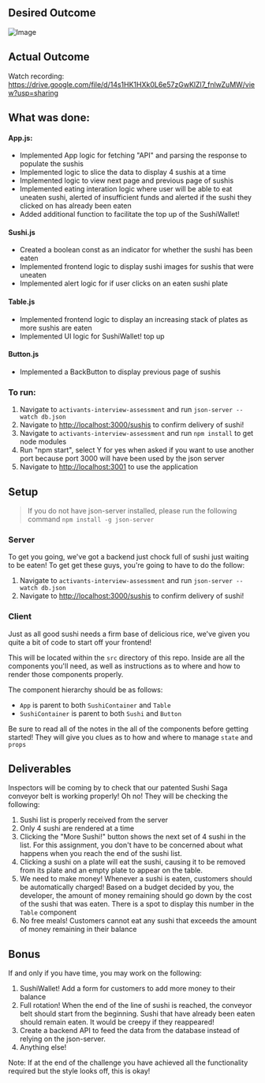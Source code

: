 ## Desired Outcome

![Image](sushi-saga-demo.gif)

## Actual Outcome

Watch recording: https://drive.google.com/file/d/14s1HK1HXk0L6e57zGwKlZl7_fnlwZuMW/view?usp=sharing

## What was done:

#### App.js:
- Implemented App logic for fetching "API" and parsing the response to populate the sushis
- Implemented logic to slice the data to display 4 sushis at a time
- Implemented logic to view next page and previous page of sushis
- Implemented eating interation logic where user will be able to eat uneaten sushi, alerted of insufficient funds and alerted if the sushi they clicked on has already been eaten
- Added additional function to facilitate the top up of the SushiWallet!

#### Sushi.js
- Created a boolean const as an indicator for whether the sushi has been eaten
- Implemented frontend logic to display sushi images for sushis that were uneaten
- Implemented alert logic for if user clicks on an eaten sushi plate

#### Table.js
- Implemented frontend logic to display an increasing stack of plates as more sushis are eaten
- Implemented UI logic for SushiWallet! top up

#### Button.js
- Implemented a BackButton to display previous page of sushis

### To run:
1. Navigate to `activants-interview-assessment` and run `json-server --watch db.json`
2. Navigate to [http://localhost:3000/sushis](http://localhost:3000/sushis) to confirm delivery of sushi!
3. Navigate to `activants-interview-assessment` and run `npm install` to get node modules
4. Run "npm start", select Y for yes when asked if you want to use another port because port 3000 will have been used by the json server
5. Navigate to [http://localhost:3001](http://localhost:3001) to use the application

## Setup

> If you do not have json-server installed, please run the following command `npm install -g json-server`

### Server

To get you going, we've got a backend just chock full of sushi just waiting to be eaten! To get get these guys, you're going to have to do the follow:

1. Navigate to `activants-interview-assessment` and run `json-server --watch db.json`
2. Navigate to [http://localhost:3000/sushis](http://localhost:3000/sushis) to confirm delivery of sushi!

### Client

Just as all good sushi needs a firm base of delicious rice, we've given you quite a bit of code to start off your frontend!

This will be located within the `src` directory of this repo. Inside are all the components you'll need, as well as instructions as to where and how to render those components properly.

The component hierarchy should be as follows:

- `App` is parent to both `SushiContainer` and `Table`
- `SushiContainer` is parent to both `Sushi` and `Button`

Be sure to read all of the notes in the all of the components before getting started! They will give you clues as to how and where to manage `state` and `props`

## Deliverables

Inspectors will be coming by to check that our patented Sushi Saga conveyor belt is working properly! Oh no! They will be checking the following:

1. Sushi list is properly received from the server
2. Only 4 sushi are rendered at a time
3. Clicking the "More Sushi!" button shows the next set of 4 sushi in the list. For this assignment, you don't have to be concerned about what happens when you reach the end of the sushi list.
4. Clicking a sushi on a plate will eat the sushi, causing it to be removed from its plate and an empty plate to appear on the table.
5. We need to make money! Whenever a sushi is eaten, customers should be automatically charged! Based on a budget decided by you, the developer, the amount of money remaining should go down by the cost of the sushi that was eaten. There is a spot to display this number in the `Table` component
6. No free meals! Customers cannot eat any sushi that exceeds the amount of money remaining in their balance

## Bonus

If and only if you have time, you may work on the following:

1. SushiWallet! Add a form for customers to add more money to their balance
2. Full rotation! When the end of the line of sushi is reached, the conveyor belt should start from the beginning. Sushi that have already been eaten should remain eaten. It would be creepy if they reappeared!
3. Create a backend API to feed the data from the database instead of relying on the json-server.
4. Anything else!

Note: If at the end of the challenge you have achieved all the functionality required but the style looks off, this is okay!
